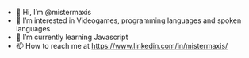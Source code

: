 - 👋 Hi, I’m @mistermaxis
- 👀 I’m interested in Videogames, programming languages and spoken languages
- 🌱 I’m currently learning Javascript
- 📫 How to reach me at https://www.linkedin.com/in/mistermaxis/

<!---
mistermaxis/mistermaxis is a ✨ special ✨ repository because its `README.md` (this file) appears on your GitHub profile.
You can click the Preview link to take a look at your changes.
--->

